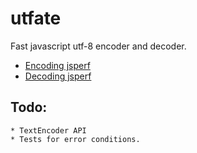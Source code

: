 utfate
======

Fast javascript utf-8 encoder and decoder.

* [Encoding jsperf](http://jsperf.com/utf8-encoding-methods/2)
* [Decoding jsperf](http://jsperf.com/utf8-decoding-methods/2)

Todo:
-----

    * TextEncoder API
    * Tests for error conditions.

